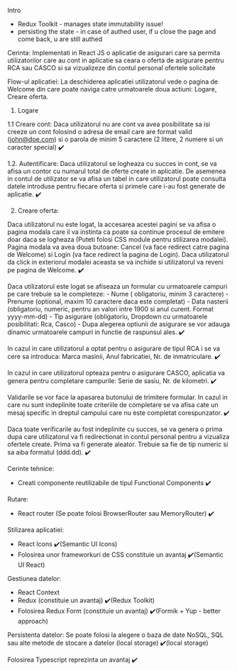 Intro

- Redux Toolkit - manages state immutability issue!
- persisting the state - in case of authed user, if u close the page and come back, u are still authed

Cerinta: Implementati in React JS o aplicatie de asigurari care sa permita utilizatorilor care au cont in aplicatie sa
ceara o oferta de asigurare pentru RCA sau CASCO si sa vizualizeze din contul personal ofertele solicitate

Flow-ul aplicatiei:
La deschiderea aplicatiei utilizatorul vede o pagina de Welcome din care poate naviga catre urmatoarele doua actiuni:
Logare, Creare oferta.

1. Logare

1.1 Creare cont: Daca utilizatorul nu are cont va avea posibilitate sa isi creeze un cont folosind o adresa de email
care are format valid (john@doe.com) si o parola de minim 5 caractere (2 litere, 2 numere si un caracter special)
✔️

1.2.
Autentificare: Daca utilizatorul se logheaza cu succes in cont, se va afisa un contor cu numarul total de oferte create
in aplicatie.
De asemenea in contul de utilizator se va afisa un tabel in care utilizatorul poate consulta datele
introduse pentru fiecare oferta si primele care i-au fost generate de aplicatie. ✔️

2. Creare oferta:

Daca utilizatorul nu este logat, la accesarea acestei pagini se va afisa o pagina modala care il va instinta ca poate sa
continue procesul de emitere doar daca se logheaza (Puteti folosi CSS module pentru stilizarea modalei). Pagina modala
va avea doua butoane:
Cancel (va face redirect catre pagina de Welcome) si Login (va face redirect la pagina de Login). Daca utilizatorul da
click in exteriorul modalei aceasta se va inchide si utilizatorul va reveni pe pagina de Welcome. ✔️

Daca utilizatorul este logat se afiseaza un formular cu urmatoarele campuri pe care trebuie sa le completeze: - Nume (
obligatoriu, minim 3
caractere) - Prenume (optional, maxim 10 caractere daca este completat) - Data nasterii (obligatoriu, numeric, pentru an
valori intre 1900 si anul curent. Format yyyy-mm-dd) - Tip asigurare (obligatoriu, Dropdown cu urmatoarele posibilitati:
Rca, Casco) -
Dupa alegerea optiunii de asigurare se vor adauga dinamic urmatoarele campuri in functie de raspunsul
ales. ✔️

In cazul in care utilizatorul a optat pentru o asigurare de tipul RCA i se va cere sa introduca: Marca masinii,
Anul fabricatiei, Nr. de inmatriculare. ✔️

In cazul in care utilizatorul opteaza pentru o asigurare CASCO, aplicatia va genera pentru completare campurile: Serie
de sasiu, Nr. de kilometri. ✔️

Validarile se vor face la apasarea butonului de trimitere formular. In cazul in care nu sunt
indeplinite toate criteriile de completare se va afisa cate un mesaj specific in dreptul campului care nu este completat
corespunzator. ✔️

Daca toate verificarile au fost indeplinite cu succes, se va genera o prima dupa care utilizatorul va fi
redirectionat in contul personal pentru a vizualiza ofertele create. Prima va fi generate aleator. Trebuie sa fie de tip
numeric si sa aiba formatul (ddd.dd). ✔️

Cerinte tehnice:

- Creati componente reutilizabile de tipul Functional Components ✔️

Rutare:

- React router (Se poate folosi BrowserRouter sau MemoryRouter) ✔️

Stilizarea aplicatiei:

- React Icons ✔️(Semantic UI Icons)
- Folosirea unor frameworkuri de CSS constituie un avantaj ✔️(Semantic UI React)

Gestiunea datelor:

- React Context
- Redux (constituie un avantaj) ✔️(Redux Toolkit)
- Folosirea Redux Form (constituie un avantaj) ✔️(Formik + Yup - better approach)

Persistenta datelor: Se poate folosi la alegere o baza de
date NoSQL, SQL sau alte metode de stocare a datelor (local storage) ✔️(local storage)

Folosirea Typescript reprezinta un avantaj ✔️
